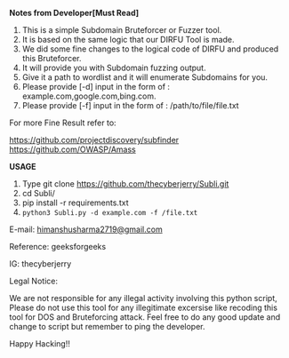 ********************Notes from Developer[Must Read]********************

1. This is a simple Subdomain Bruteforcer or Fuzzer tool.
2. It is based on the same logic that our DIRFU Tool is made.
3. We did some fine changes to the logical code of DIRFU and produced this Bruteforcer.
4. It will provide you with Subdomain fuzzing output.
5. Give it a path to wordlist and it will enumerate Subdomains for you.
6. Please provide [-d] input in the form of : example.com,google.com,bing.com.
7. Please provide [-f] input in the form of : /path/to/file/file.txt

For more Fine Result refer to:

https://github.com/projectdiscovery/subfinder
https://github.com/OWASP/Amass

**USAGE**
1. Type git clone https://github.com/thecyberjerry/Subli.git
2. cd Subli/
3. pip install -r requirements.txt 
4. `python3 Subli.py -d example.com -f /file.txt`


E-mail: himanshusharma2719@gmail.com

Reference: geeksforgeeks

IG: thecyberjerry


Legal Notice: 

We are not responsible for any illegal activity involving this python script, Please do not use this tool for any illegitimate
excersise like recoding this tool for DOS and Bruteforcing attack.
Feel free to do any good update and change to script but remember to ping the developer.

Happy Hacking!!
